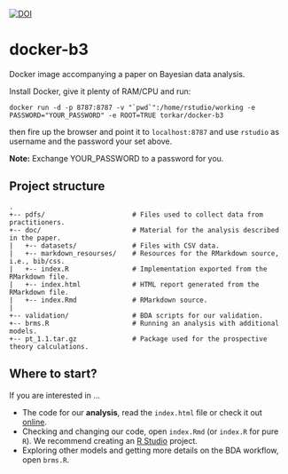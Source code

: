 [![DOI](https://zenodo.org/badge/137405305.svg)](https://zenodo.org/badge/latestdoi/137405305)
# docker-b3
Docker image accompanying a paper on Bayesian data analysis.

Install Docker, give it plenty of RAM/CPU and run:

```docker run -d -p 8787:8787 -v "`pwd`":/home/rstudio/working -e PASSWORD="YOUR_PASSWORD" -e ROOT=TRUE torkar/docker-b3```

then fire up the browser and point it to `localhost:8787` and use `rstudio` as username and the password your set above.

**Note:** Exchange YOUR_PASSWORD to a password for you.

## Project structure

```
. 
+-- pdfs/                      # Files used to collect data from practitioners.
+-- doc/                       # Material for the analysis described in the paper.
|   +-- datasets/              # Files with CSV data.
|   +-- markdown_resourses/    # Resources for the RMarkdown source, i.e., bib/css.
|   +-- index.R                # Implementation exported from the RMarkdown file.
|   +-- index.html             # HTML report generated from the RMarkdown file.
|   +-- index.Rmd              # RMarkdown source.
|
+-- validation/                # BDA scripts for our validation.
+-- brms.R                     # Running an analysis with additional models.
+-- pt_1.1.tar.gz              # Package used for the prospective theory calculations.
```

## Where to start?

If you are interested in ...

* The code for our **analysis**, read the `index.html` file or check it out [online](https://torkar.github.io/docker-b3/).
* Checking and changing our code, open `index.Rmd` (or `index.R` for pure `R`). We recommend creating an [R Studio](https://rstudio.com/) project.
* Exploring other models and getting more details on the BDA workflow, open `brms.R`.
